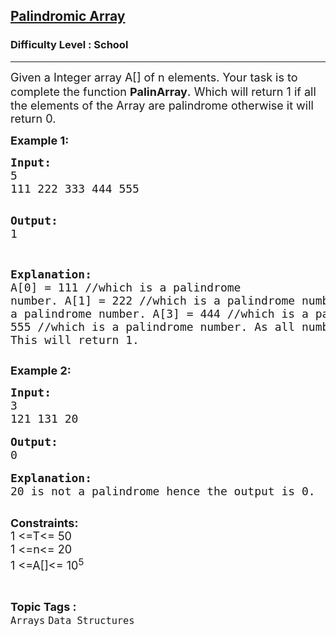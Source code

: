 <h2><a href="https://www.geeksforgeeks.org/problems/palindromic-array-1587115620/1">Palindromic Array</a></h2><h3>Difficulty Level : School</h3><hr><div class="problems_problem_content__Xm_eO"><p><span style="font-size: 18px;">Given </span><span style="font-size: 18px;">a Integer</span><span style="font-size: 18px;"> array A[] of n elements. Your task is to complete the function </span><strong><span style="font-size: 18px;">PalinArray</span></strong><span style="font-size: 20px;">.</span><span style="font-size: 18px;"> Which will return 1 if all the elements of the Array are palindrome otherwise it will return&nbsp;0.</span></p>
<p><strong><span style="font-size: 18px;">Example 1:</span></strong></p>
<pre><span style="font-size: 18px;"><strong>Input:</strong></span><span style="font-size: 18px;">
5
111 222 333 444 555</span>

<span style="font-size: 18px;"><strong>Output:</strong></span>
<span style="font-size: 18px;">1</span>

<span style="font-size: 18px;"><strong>Explanation:</strong></span>
<span style="font-size: 18px;">A[0] = 111 //which is a palindrome number.
A[1] = 222 //which is a palindrome number.
A[2] = 333 //which is a palindrome number.
A[3] = 444 //which is a palindrome number.
A[4] = 555 //which is a palindrome number.
As all numbers are palindrome so This will return 1.</span></pre>
<p><span style="font-size: 18px;"><strong>Example 2:</strong></span></p>
<pre><span style="font-size: 18px;"><strong>Input:
</strong>3
121 131 20
</span> 
<span style="font-size: 18px;"><strong>Output:</strong></span>
<span style="font-size: 18px;">0
</span>
<span style="font-size: 18px;"><strong>Explanation:
</strong>20 is not a palindrome hence the output is 0.
</span>
</pre>
<p><span style="font-size: 18px;"><strong>Constraints:</strong></span><br><span style="font-size: 18px;">1 &lt;=T&lt;= 50</span><br><span style="font-size: 18px;">1 &lt;=n&lt;= 20</span><br><span style="font-size: 18px;">1 &lt;=A[]&lt;= 10<sup>5</sup></span></p></div><br><p><span style=font-size:18px><strong>Topic Tags : </strong><br><code>Arrays</code>&nbsp;<code>Data Structures</code>&nbsp;